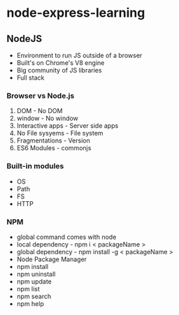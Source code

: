 # node-express-learning

## NodeJS

- Environment to run JS outside of a browser
- Built's on Chrome's V8 engine
- Big community of JS libraries
- Full stack

### Browser vs Node.js

1. DOM - No DOM
2. window - No window
3. Interactive apps - Server side apps
4. No File sysyems - File system
5. Fragmentations - Version
6. ES6 Modules - commonjs

### Built-in modules

- OS
- Path
- FS
- HTTP


### NPM 

- global command comes with node
- local dependency - npm i < packageName >
- global dependency - npm install -g < packageName >
- Node Package Manager
- npm install
- npm uninstall
- npm update
- npm list
- npm search
- npm help

